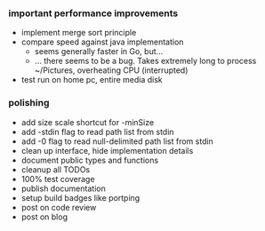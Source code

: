 ### important performance improvements

- implement merge sort principle
- compare speed against java implementation
    - seems generally faster in Go, but...
    - ... there seems to be a bug. Takes extremely long
     to process ~/Pictures, overheating CPU (interrupted)
- test run on home pc, entire media disk

### polishing

- add size scale shortcut for -minSize
- add -stdin flag to read path list from stdin
- add -0 flag to read null-delimited path list from stdin
- clean up interface, hide implementation details
- document public types and functions
- cleanup all TODOs
- 100% test coverage
- publish documentation
- setup build badges like portping
- post on code review
- post on blog
